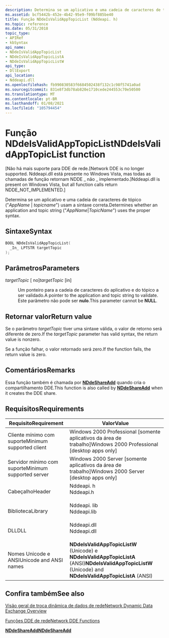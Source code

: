 ```yaml
---
description: Determina se um aplicativo e uma cadeia de caracteres de tópico (&\# 0034; AppName \| topicname&\# 0034;) usa a sintaxe correta.
ms.assetid: bcf5442b-452e-4b42-95e9-f09bf885be40
title: Função NDdeIsValidAppTopicList (Nddeapi. h)
ms.topic: reference
ms.date: 05/31/2018
topic_type:
- APIRef
- kbSyntax
api_name:
- NDdeIsValidAppTopicList
- NDdeIsValidAppTopicListA
- NDdeIsValidAppTopicListW
api_type:
- DllExport
api_location:
- Nddeapi.dll
ms.openlocfilehash: fb990830583f6684502438f132c1c98f5741a0ad
ms.sourcegitcommit: 831e8f3db78ab820e1710cede244553c70e50500
ms.translationtype: MT
ms.contentlocale: pt-BR
ms.lasthandoff: 01/08/2021
ms.locfileid: "105794454"
---
```

# <a name="nddeisvalidapptopiclist-function"></a><span data-ttu-id="43d6f-103">Função NDdeIsValidAppTopicList</span><span class="sxs-lookup"><span data-stu-id="43d6f-103">NDdeIsValidAppTopicList function</span></span>

<span data-ttu-id="43d6f-104">\[Não há mais suporte para DDE de rede.</span><span class="sxs-lookup"><span data-stu-id="43d6f-104">\[Network DDE is no longer supported.</span></span> <span data-ttu-id="43d6f-105">Nddeapi.dll está presente no Windows Vista, mas todas as chamadas de função retornam NDDE \_ não \_ implementado.\]</span><span class="sxs-lookup"><span data-stu-id="43d6f-105">Nddeapi.dll is present on Windows Vista, but all function calls return NDDE\_NOT\_IMPLEMENTED.\]</span></span>

<span data-ttu-id="43d6f-106">Determina se um aplicativo e uma cadeia de caracteres de tópico ("*AppName* \| *topicname*") usam a sintaxe correta.</span><span class="sxs-lookup"><span data-stu-id="43d6f-106">Determines whether an application and topic string ("*AppName*\|*TopicName*") uses the proper syntax.</span></span>

## <a name="syntax"></a><span data-ttu-id="43d6f-107">Sintaxe</span><span class="sxs-lookup"><span data-stu-id="43d6f-107">Syntax</span></span>


```C++
BOOL NDdeIsValidAppTopicList(
  _In_ LPTSTR targetTopic
);
```



## <a name="parameters"></a><span data-ttu-id="43d6f-108">Parâmetros</span><span class="sxs-lookup"><span data-stu-id="43d6f-108">Parameters</span></span>

<dl> <dt>

<span data-ttu-id="43d6f-109">*targetTopic* \[ no\]</span><span class="sxs-lookup"><span data-stu-id="43d6f-109">*targetTopic* \[in\]</span></span>
</dt> <dd>

<span data-ttu-id="43d6f-110">Um ponteiro para a cadeia de caracteres do aplicativo e do tópico a ser validado.</span><span class="sxs-lookup"><span data-stu-id="43d6f-110">A pointer to the application and topic string to validate.</span></span> <span data-ttu-id="43d6f-111">Este parâmetro não pode ser **nulo**.</span><span class="sxs-lookup"><span data-stu-id="43d6f-111">This parameter cannot be **NULL**.</span></span>

</dd> </dl>

## <a name="return-value"></a><span data-ttu-id="43d6f-112">Retornar valor</span><span class="sxs-lookup"><span data-stu-id="43d6f-112">Return value</span></span>

<span data-ttu-id="43d6f-113">Se o parâmetro *targetTopic* tiver uma sintaxe válida, o valor de retorno será diferente de zero.</span><span class="sxs-lookup"><span data-stu-id="43d6f-113">If the *targetTopic* parameter has valid syntax, the return value is nonzero.</span></span>

<span data-ttu-id="43d6f-114">Se a função falhar, o valor retornado será zero.</span><span class="sxs-lookup"><span data-stu-id="43d6f-114">If the function fails, the return value is zero.</span></span>

## <a name="remarks"></a><span data-ttu-id="43d6f-115">Comentários</span><span class="sxs-lookup"><span data-stu-id="43d6f-115">Remarks</span></span>

<span data-ttu-id="43d6f-116">Essa função também é chamada por [**NDdeShareAdd**](nddeshareadd.md) quando cria o compartilhamento DDE.</span><span class="sxs-lookup"><span data-stu-id="43d6f-116">This function is also called by [**NDdeShareAdd**](nddeshareadd.md) when it creates the DDE share.</span></span>

## <a name="requirements"></a><span data-ttu-id="43d6f-117">Requisitos</span><span class="sxs-lookup"><span data-stu-id="43d6f-117">Requirements</span></span>



| <span data-ttu-id="43d6f-118">Requisito</span><span class="sxs-lookup"><span data-stu-id="43d6f-118">Requirement</span></span> | <span data-ttu-id="43d6f-119">Valor</span><span class="sxs-lookup"><span data-stu-id="43d6f-119">Value</span></span> |
|-------------------------------------|-------------------------------------------------------------------------------------------|
| <span data-ttu-id="43d6f-120">Cliente mínimo com suporte</span><span class="sxs-lookup"><span data-stu-id="43d6f-120">Minimum supported client</span></span><br/> | <span data-ttu-id="43d6f-121">Windows 2000 Professional \[somente aplicativos da área de trabalho\]</span><span class="sxs-lookup"><span data-stu-id="43d6f-121">Windows 2000 Professional \[desktop apps only\]</span></span><br/>                                |
| <span data-ttu-id="43d6f-122">Servidor mínimo com suporte</span><span class="sxs-lookup"><span data-stu-id="43d6f-122">Minimum supported server</span></span><br/> | <span data-ttu-id="43d6f-123">Windows 2000 Server \[somente aplicativos da área de trabalho\]</span><span class="sxs-lookup"><span data-stu-id="43d6f-123">Windows 2000 Server \[desktop apps only\]</span></span><br/>                                      |
| <span data-ttu-id="43d6f-124">Cabeçalho</span><span class="sxs-lookup"><span data-stu-id="43d6f-124">Header</span></span><br/>                   | <dl> <span data-ttu-id="43d6f-125"><dt>Nddeapi. h</dt></span><span class="sxs-lookup"><span data-stu-id="43d6f-125"><dt>Nddeapi.h</dt></span></span> </dl>      |
| <span data-ttu-id="43d6f-126">Biblioteca</span><span class="sxs-lookup"><span data-stu-id="43d6f-126">Library</span></span><br/>                  | <dl> <span data-ttu-id="43d6f-127"><dt>Nddeapi. lib</dt></span><span class="sxs-lookup"><span data-stu-id="43d6f-127"><dt>Nddeapi.lib</dt></span></span> </dl>    |
| <span data-ttu-id="43d6f-128">DLL</span><span class="sxs-lookup"><span data-stu-id="43d6f-128">DLL</span></span><br/>                      | <dl> <span data-ttu-id="43d6f-129"><dt>Nddeapi.dll</dt></span><span class="sxs-lookup"><span data-stu-id="43d6f-129"><dt>Nddeapi.dll</dt></span></span> </dl>    |
| <span data-ttu-id="43d6f-130">Nomes Unicode e ANSI</span><span class="sxs-lookup"><span data-stu-id="43d6f-130">Unicode and ANSI names</span></span><br/>   | <span data-ttu-id="43d6f-131">**NDdeIsValidAppTopicListW** (Unicode) e **NDdeIsValidAppTopicListA** (ANSI)</span><span class="sxs-lookup"><span data-stu-id="43d6f-131">**NDdeIsValidAppTopicListW** (Unicode) and **NDdeIsValidAppTopicListA** (ANSI)</span></span><br/> |



## <a name="see-also"></a><span data-ttu-id="43d6f-132">Confira também</span><span class="sxs-lookup"><span data-stu-id="43d6f-132">See also</span></span>

<dl> <dt>

[<span data-ttu-id="43d6f-133">Visão geral de troca dinâmica de dados de rede</span><span class="sxs-lookup"><span data-stu-id="43d6f-133">Network Dynamic Data Exchange Overview</span></span>](network-dynamic-data-exchange.md)
</dt> <dt>

[<span data-ttu-id="43d6f-134">Funções DDE de rede</span><span class="sxs-lookup"><span data-stu-id="43d6f-134">Network DDE Functions</span></span>](network-dde-functions.md)
</dt> <dt>

[<span data-ttu-id="43d6f-135">**NDdeShareAdd**</span><span class="sxs-lookup"><span data-stu-id="43d6f-135">**NDdeShareAdd**</span></span>](nddeshareadd.md)
</dt> </dl>

 

 




